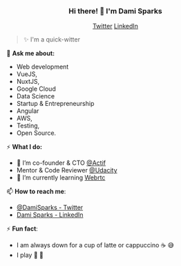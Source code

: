 <h3 align="center">Hi there! 👋  I'm Dami Sparks</h3>
<p align="center">
  <a href="//twitter.com/DamiSparks">Twitter</a>
  <a href="//www.linkedin.com/in/damisparks">LinkedIn</a>
</p>

> ✨ I'm a quick-witter


💬 **Ask me about:** 
* Web development
* VueJS, 
* NuxtJS, 
* Google Cloud
* Data Science
* Startup & Entrepreneurship
* Angular 
* AWS, 
* Testing, 
* Open Source.


⚡️ **What I do:**
- 🔭 I’m co-founder & CTO [@Actif](www.actif.online.com)
- Mentor & Code Reviewer [@Udacity](https://www.udacity.com/)
- 🌱 I’m currently learning [Webrtc](https://webrtc.org/getting-started/overview)


📫 **How to reach me**:

- [@DamiSparks - Twitter](https://twitter.com/DamiSparks)
- [Dami Sparks - LinkedIn](https://www.linkedin.com/in/damisparks)

⚡ **Fun fact**:

- I am always down for a cup of latte or cappuccino ☕️ 😅
- I play 🎸 🥁 
<!--
**damisparks/damisparks** is a ✨ _special_ ✨ repository because its `README.md` (this file) appears on your GitHub profile.

Here are some ideas to get you started:

- 🌱 I’m currently learning ...
- 👯 I’m looking to collaborate on ...
- 🤔 I’m looking for help with ...
- 💬 Ask me about ...
- 📫 How to reach me: ...
- 😄 Pronouns: ...
- ⚡ Fun fact: ...
-->
